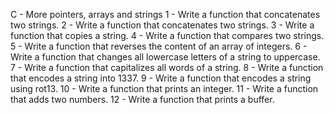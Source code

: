 C - More pointers, arrays and strings
1 - Write a function that concatenates two strings.
2 - Write a function that concatenates two strings.
3 - Write a function that copies a string.
4 - Write a function that compares two strings.
5 - Write a function that reverses the content of an array of integers.
6 - Write a function that changes all lowercase letters of a string to uppercase.
7 - Write a function that capitalizes all words of a string.
8 - Write a function that encodes a string into 1337.
9 - Write a function that encodes a string using rot13.
10 - Write a function that prints an integer.
11 - Write a function that adds two numbers.
12 - Write a function that prints a buffer.
